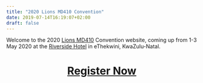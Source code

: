 ```yaml
---
title: "2020 Lions MD410 Convention"
date: 2019-07-14T16:19:07+02:00
draft: false
---
```


Welcome to the 2020 [Lions MD410](https://www.lionsclubs.co.za) Convention website, coming up from 1-3 May 2020 at the [Riverside Hotel](/venue) in eThekwini, KwaZulu-Natal.

<center><h1><a href="/registration" class="color:red">Register Now</a></h1></center>

<!-- <script src="https://ajax.googleapis.com/ajax/libs/jquery/3.4.1/jquery.min.js"></script> -->
<!-- <script src="/js/countdown.js"></script> -->
<!-- <div id="countdown">Clock</div> -->
